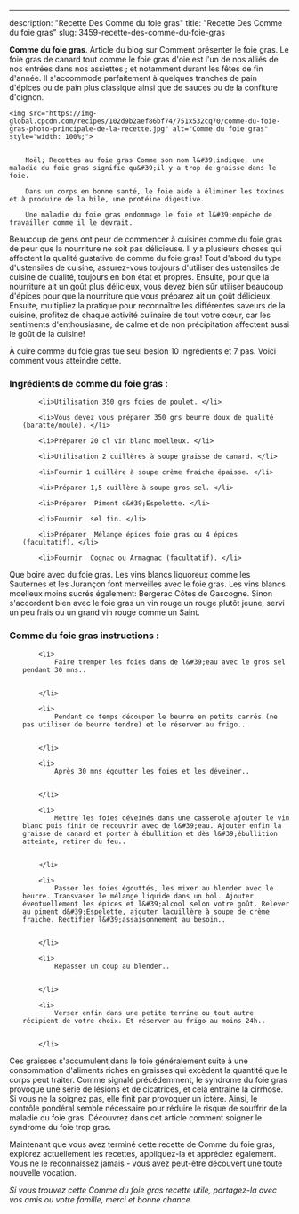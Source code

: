 ---
description: "Recette Des Comme du foie gras"
title: "Recette Des Comme du foie gras"
slug: 3459-recette-des-comme-du-foie-gras

<p>
	<strong>Comme du foie gras</strong>. 
	Article du blog sur Comment présenter le foie gras. Le foie gras de canard tout comme le foie gras d&#39;oie est l&#39;un de nos alliés de nos entrées dans nos assiettes ; et notamment durant les fêtes de fin d&#39;année. Il s&#39;accommode parfaitement à quelques tranches de pain d&#39;épices ou de pain plus classique ainsi que de sauces ou de la confiture d&#39;oignon.
</p>
<p>
	
	<img src="https://img-global.cpcdn.com/recipes/102d9b2aef86bf74/751x532cq70/comme-du-foie-gras-photo-principale-de-la-recette.jpg" alt="Comme du foie gras" style="width: 100%;">
	
	
		Noël; Recettes au foie gras Comme son nom l&#39;indique, une maladie du foie gras signifie qu&#39;il y a trop de graisse dans le foie.
	
		Dans un corps en bonne santé, le foie aide à éliminer les toxines et à produire de la bile, une protéine digestive.
	
		Une maladie du foie gras endommage le foie et l&#39;empêche de travailler comme il le devrait.
	
</p>

Beaucoup de gens ont peur de commencer à cuisiner comme du foie gras de peur que la nourriture ne soit pas délicieuse. Il y a plusieurs choses qui affectent la qualité gustative de comme du foie gras! Tout d'abord du type d'ustensiles de cuisine, assurez-vous toujours d'utiliser des ustensiles de cuisine de qualité, toujours en bon état et propres. Ensuite, pour que la nourriture ait un goût plus délicieux, vous devez bien sûr utiliser beaucoup d'épices pour que la nourriture que vous préparez ait un goût délicieux. Ensuite, multipliez la pratique pour reconnaître les différentes saveurs de la cuisine, profitez de chaque activité culinaire de tout votre cœur, car les sentiments d'enthousiasme, de calme et de non précipitation affectent aussi le goût de la cuisine!

<!--inarticleads1-->

À cuire comme du foie gras tue seul besion 10 Ingrédients et 7 pas. Voici comment vous atteindre cette.

<h3>Ingrédients de comme du foie gras :</h3>

<ol>
	
		<li>Utilisation 350 grs foies de poulet. </li>
	
		<li>Vous devez vous préparer 350 grs beurre doux de qualité (baratte/moulé). </li>
	
		<li>Préparer 20 cl vin blanc moelleux. </li>
	
		<li>Utilisation 2 cuillères à soupe graisse de canard. </li>
	
		<li>Fournir 1 cuillère à soupe crème fraiche épaisse. </li>
	
		<li>Préparer 1,5 cuillère à soupe gros sel. </li>
	
		<li>Préparer  Piment d&#39;Espelette. </li>
	
		<li>Fournir  sel fin. </li>
	
		<li>Préparer  Mélange épices foie gras ou 4 épices (facultatif). </li>
	
		<li>Fournir  Cognac ou Armagnac (facultatif). </li>
	
</ol>

Que boire avec du foie gras. Les vins blancs liquoreux comme les Sauternes et les Jurançon font merveilles avec le foie gras. Les vins blancs moelleux moins sucrés également: Bergerac Côtes de Gascogne. Sinon s&#39;accordent bien avec le foie gras un vin rouge un rouge plutôt jeune, servi un peu frais ou un grand vin rouge comme un Saint. 

<!--inarticleads2-->

<h3>Comme du foie gras instructions :</h3>

<ol>
	
		<li>
			Faire tremper les foies dans de l&#39;eau avec le gros sel pendant 30 mns..
			
			
		</li>
	
		<li>
			Pendant ce temps découper le beurre en petits carrés (ne pas utiliser de beurre tendre) et le réserver au frigo..
			
			
		</li>
	
		<li>
			Après 30 mns égoutter les foies et les déveiner..
			
			
		</li>
	
		<li>
			Mettre les foies déveinés dans une casserole ajouter le vin blanc puis finir de recouvrir avec de l&#39;eau. Ajouter enfin la graisse de canard et porter à ébullition et dès l&#39;ébullition atteinte, retirer du feu..
			
			
		</li>
	
		<li>
			Passer les foies égouttés, les mixer au blender avec le beurre. Transvaser le mélange liquide dans un bol. Ajouter éventuellement les épices et l&#39;alcool selon votre goût. Relever au piment d&#39;Espelette, ajouter lacuillère à soupe de crème fraiche. Rectifier l&#39;assaisonnement au besoin..
			
			
		</li>
	
		<li>
			Repasser un coup au blender..
			
			
		</li>
	
		<li>
			Verser enfin dans une petite terrine ou tout autre récipient de votre choix. Et réserver au frigo au moins 24h..
			
			
		</li>
	
</ol>

Ces graisses s&#39;accumulent dans le foie généralement suite à une consommation d&#39;aliments riches en graisses qui excèdent la quantité que le corps peut traiter. Comme signalé précédemment, le syndrome du foie gras provoque une série de lésions et de cicatrices, et cela entraîne la cirrhose. Si vous ne la soignez pas, elle finit par provoquer un ictère. Ainsi, le contrôle pondéral semble nécessaire pour réduire le risque de souffrir de la maladie du foie gras. Découvrez dans cet article comment soigner le syndrome du foie trop gras. 

<!--inarticleads1-->

<p>
Maintenant que vous avez terminé cette recette de Comme du foie gras, explorez actuellement les recettes, appliquez-la et appréciez également. Vous ne le reconnaissez jamais - vous avez peut-être découvert une toute nouvelle vocation.
</p>

<p>
<i>Si vous trouvez cette Comme du foie gras recette utile, partagez-la avec vos amis ou votre famille, merci et bonne chance.</i>
</p>
